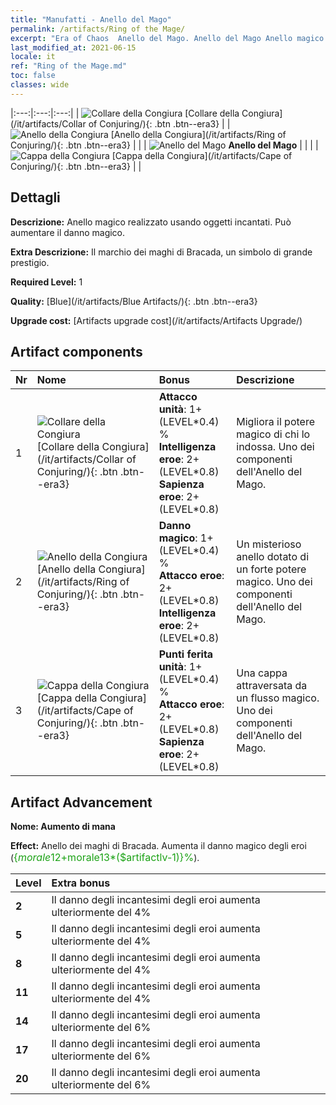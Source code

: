 ```yaml
---
title: "Manufatti - Anello del Mago"
permalink: /artifacts/Ring of the Mage/
excerpt: "Era of Chaos  Anello del Mago. Anello del Mago Anello magico realizzato usando oggetti incantati. Può aumentare il danno magico."
last_modified_at: 2021-06-15
locale: it
ref: "Ring of the Mage.md"
toc: false
classes: wide
---
```


  |:---:|:---:|:---:| 
  | ![Collare della Congiura](/images/t/artifact_40221.png) [Collare della Congiura](/it/artifacts/Collar of Conjuring/){: .btn .btn--era3} |   | ![Anello della Congiura](/images/t/artifact_40222.png) [Anello della Congiura](/it/artifacts/Ring of Conjuring/){: .btn .btn--era3} | 
  |   | ![Anello del Mago](/images/t/icon_artifact_22.png) **Anello del Mago** |  | 
  |   | ![Cappa della Congiura](/images/t/artifact_40223.png) [Cappa della Congiura](/it/artifacts/Cape of Conjuring/){: .btn .btn--era3} |   | 


## Dettagli

 **Descrizione:** Anello magico realizzato usando oggetti incantati. Può aumentare il danno magico.

 **Extra Descrizione:** Il marchio dei maghi di Bracada, un simbolo di grande prestigio.

 **Required Level:** 1

 **Quality:** [Blue](/it/artifacts/Blue Artifacts/){: .btn .btn--era3}

 **Upgrade cost:** [Artifacts upgrade cost](/it/artifacts/Artifacts Upgrade/)



## Artifact components

  | Nr |    Nome    |   Bonus | Descrizione | 
  |:---|:-----------|:--------|:------------| 
  | 1 | ![Collare della Congiura](/images/t/artifact_40221.png) [Collare della Congiura](/it/artifacts/Collar of Conjuring/){: .btn .btn--era3} | **Attacco unità**: 1+(LEVEL\*0.4) %<br/>**Intelligenza eroe**: 2+(LEVEL\*0.8)<br/>**Sapienza eroe**: 2+(LEVEL\*0.8) | Migliora il potere magico di chi lo indossa. Uno dei componenti dell'Anello del Mago. | 
  | 2 | ![Anello della Congiura](/images/t/artifact_40222.png) [Anello della Congiura](/it/artifacts/Ring of Conjuring/){: .btn .btn--era3} | **Danno magico**: 1+(LEVEL\*0.4) %<br/>**Attacco eroe**: 2+(LEVEL\*0.8)<br/>**Intelligenza eroe**: 2+(LEVEL\*0.8) | Un misterioso anello dotato di un forte potere magico. Uno dei componenti dell'Anello del Mago. | 
  | 3 | ![Cappa della Congiura](/images/t/artifact_40223.png) [Cappa della Congiura](/it/artifacts/Cape of Conjuring/){: .btn .btn--era3} | **Punti ferita unità**: 1+(LEVEL\*0.4) %<br/>**Attacco eroe**: 2+(LEVEL\*0.8)<br/>**Sapienza eroe**: 2+(LEVEL\*0.8) | Una cappa attraversata da un flusso magico. Uno dei componenti dell'Anello del Mago. | 


## Artifact Advancement

 **Nome: Aumento di mana**

 **Effect:** Anello dei maghi di Bracada. Aumenta il danno magico degli eroi (<span style="color: #1ca216;font-size:16px">{$morale12+$morale13*($artifactlv-1)}%</span>).

  |  Level  |    Extra bonus  | 
  |:--------|:----------------| 
  | **2** | Il danno degli incantesimi degli eroi aumenta ulteriormente del 4% | 
  | **5** | Il danno degli incantesimi degli eroi aumenta ulteriormente del 4% | 
  | **8** | Il danno degli incantesimi degli eroi aumenta ulteriormente del 4% | 
  | **11** | Il danno degli incantesimi degli eroi aumenta ulteriormente del 4% | 
  | **14** | Il danno degli incantesimi degli eroi aumenta ulteriormente del 6% | 
  | **17** | Il danno degli incantesimi degli eroi aumenta ulteriormente del 6% | 
  | **20** | Il danno degli incantesimi degli eroi aumenta ulteriormente del 6% | 
